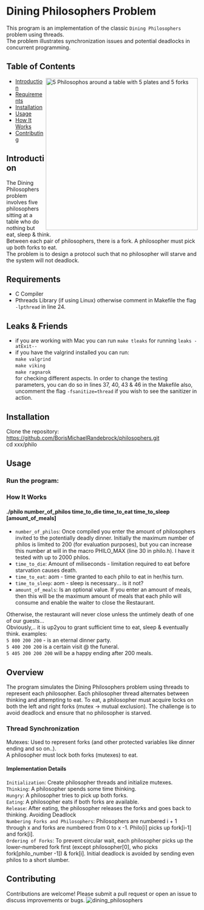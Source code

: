 # Dining Philosophers Problem

This program is an implementation of the classic `Dining Philosophers` problem using threads.   
The problem illustrates synchronization issues and potential deadlocks in concurrent programming.

## Table of Contents

<img align="right" src="https://github.com/BorisMichaelRandebrock/philosophers/assets/98555508/fc8565b9-59f5-448c-8037-416af1e687a2"
     alt="5 Philosophos around a table with 5 plates and 5 forks"  width="400" height="400">

- [Introduction](#introduction)
- [Requirements](#requirements)
- [Installation](#installation)
- [Usage](#usage)
- [How It Works](#how-it-works)
- [Contributing](#contributing)


## Introduction

The Dining Philosophers problem involves five philosophers sitting at a table who do nothing but eat, sleep &  think.  
   Between each pair of philosophers, there is a fork. A philosopher must pick up both forks to eat.  
    The problem is to design a protocol such that no philosopher will starve and the system will not deadlock.

## Requirements

- C Compiler 
- Pthreads Library (if using Linux) otherwise  comment in Makefile the flag `-lpthread` in line 24.

## Leaks & Friends
- if you are working with Mac you can run `make tleaks` for running `leaks -atExit--` 
- if you have the valgrind installed you can run:  
	`make valgrind`  
	`make viking`  
	`make ragnarok`  
for checking different aspects.
In order to change the testing parameters, you can do so in lines 37, 40, 43 & 46 in the Makefile
also, uncomment the flag `-fsanitize=thread` if you wish to see the sanitizer in action.


## Installation

 Clone the repository:  
    https://github.com/BorisMichaelRandebrock/philosophers.git  
   cd xxx/philo

## Usage 

### Run the program:
<make> 

### How It Works
#### ./philo number_of_philos time_to_die time_to_eat time_to_sleep [amount_of_meals]
- `number_of_philos`: 
Once compiled you enter the amount of philosophers invited to the potentially deadly dinner. Initially the maximum number of philos is limited to 200 (for evaluation purposes), but you can increase this number at will in the macro PHILO_MAX  (line 30 in philo.h). I have it tested with up to 2000 philos.
- `time_to_die`:
Amount of miliseconds - limitation required to eat before starvation causes death. 
- `time_to_eat`:
aom - time granted to each philo to eat in her/his turn.
- `time_to_sleep`:
aom - sleep is necessary... is it not?
- `amount_of_meals`:
Is an optional value. If you enter an amount of meals, then this will be the maximum amount of meals that each philo will consume and enable the waiter to close the Restaurant.  

Otherwise, the restaurant will never close unless the untimely death of one of our guests...  
Obviously,.. it is up2you to grant sufficient time to eat, sleep & eventually think.
examples:  
`5 800 200 200` - is an eternal dinner party.  
`5 400 200 200` is a certain visit @ the funeral.  
`5 405 200 200 200` will be a happy ending after 200 meals.  


## Overview
The program simulates the Dining Philosophers problem using threads to represent each philosopher. Each philosopher thread alternates between thinking and attempting to eat. To eat, a philosopher must acquire locks on both the left and right forks (mutex -> mutual exclusion). The challenge is to avoid deadlock and ensure that no philosopher is starved.

### Thread Synchronization
Mutexes: Used to represent forks (and other protected variables like dinner ending and so on..).  
 A philosopher must lock both forks (mutexes) to eat.

#### Implementation Details
`Initialization`: Create philosopher threads and initialize mutexes.  
`Thinking`: A philosopher spends some time thinking.  
`Hungry`: A philosopher tries to pick up both forks.  
`Eating`: A philosopher eats if both forks are available.  
`Release`: After eating, the philosopher releases the forks and goes back to thinking.
Avoiding Deadlock   
`Numbering Forks and Philosophers`: Philosophers are numbered i + 1 through x and forks are numbered from 0 to x -1. Philo[i] picks up fork[i-1] and fork[i].  
`Ordering of Forks`: To prevent circular wait, each philosopher picks up the lower-numbered fork first (except philosopher[0], who picks fork[philo_number -1]) & fork[i].
Initial deadlock is avoided by sending even philos to a short slumber.

## Contributing
Contributions are welcome! Please submit a pull request or open an issue to discuss improvements or bugs.
![dining_philosophers](https://github.com/BorisMichaelRandebrock/philosophers/assets/98555508/fc8565b9-59f5-448c-8037-416af1e687a2)

